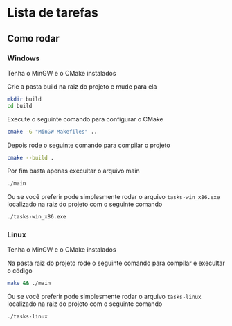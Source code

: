 # Lista de tarefas

## Como rodar

### Windows

Tenha o MinGW e o CMake instalados

Crie a pasta build na raiz do projeto e mude para ela
```sh
mkdir build
cd build
```
Execute o seguinte comando para configurar o CMake
```sh
cmake -G "MinGW Makefiles" ..
```
Depois rode o seguinte comando para compilar o projeto
```sh
cmake --build .
```
Por fim basta apenas execultar o arquivo main
```sh
./main
```
Ou se você preferir pode simplesmente rodar o arquivo `tasks-win_x86.exe` localizado na raiz do projeto com o seguinte comando 
```sh
./tasks-win_x86.exe
```

### Linux

Tenha o MinGW e o CMake instalados

Na pasta raiz do projeto rode o seguinte comando para compilar e execultar o código
```sh
make && ./main
```

Ou se você preferir pode simplesmente rodar o arquivo `tasks-linux` localizado na raiz do projeto com o seguinte comando 
```sh
./tasks-linux
```